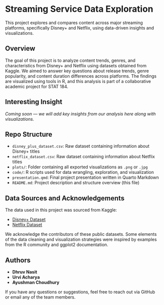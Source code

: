 # Streaming Service Data Exploration

This project explores and compares content across major streaming platforms, specifically Disney+ and Netflix, using data-driven insights and visualizations.

## Overview

The goal of this project is to analyze content trends, genres, and characteristics from Disney+ and Netflix using datasets obtained from Kaggle. We aimed to answer key questions about release trends, genre popularity, and content duration differences across platforms. The findings are visualized using tools in R, and this analysis is part of a collaborative academic project for STAT 184.

## Interesting Insight

*Coming soon — we will add key insights from our analysis here along with visualizations.*

## Repo Structure

- `disney_plus_dataset.csv`: Raw dataset containing information about Disney+ titles  
- `netflix_dataset.csv`: Raw dataset containing information about Netflix titles  
- `plots/`: Folder containing all exported visualizations as `.png` or `.jpg`  
- `code/`: R scripts used for data wrangling, exploration, and visualization  
- `presentation.qmd`: Final project presentation written in Quarto Markdown  
- `README.md`: Project description and structure overview (this file)

## Data Sources and Acknowledgements

The data used in this project was sourced from Kaggle:

- [Disney+ Dataset](https://www.kaggle.com/datasets/shivamb/disney-movies-and-tv-shows)  
- [Netflix Dataset](https://www.kaggle.com/datasets/shivamb/netflix-shows)  

We acknowledge the contributors of these public datasets. Some elements of the data cleaning and visualization strategies were inspired by examples from the R community and ggplot2 documentation.

## Authors

- **Dhruv Nasit**
- **Urvi Acharya**
- **Ayushman Choudhury**

If you have any questions or suggestions, feel free to reach out via GitHub or email any of the team members.

